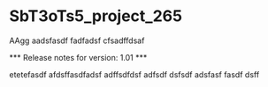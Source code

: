 # SbT3oTs5_project_265

AAgg
aadsfasdf
fadfadsf
cfsadffdsaf


*** Release notes for version: 1.01 ***

etetefasdf
afdsffasdfadsf
adffsdfdsf
adfsdf
dsfsdf
adsfasf
fasdf
dsff
